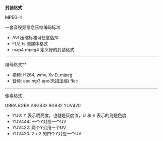 
**封装格式**

MPEG-4

一套音视频信息压缩编码标准

- AVI 压缩标准可任意选择
- FLV, ts 流媒体格式
- map4 mpeg4 定义好的封装格式

--------------

编码格式**

- 视频: H264, wmv, XviD, mjpeg
- 音频: aac mp3 ape(无损压缩) flac

-------------

像素格式

GBRA RGBA ARGB32 RGB32 YUV420

- YUV: Y 表示明亮度，也就是灰度值，U 和 V 表示的则是色度
- YUV444: 一个Y对应一个UV
- YUV422: 两个Y公用一个UV
- YUV420: 2 x 2 的四个Y对应一个UV


